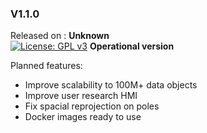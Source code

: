 ### V1.1.0

Released on : **Unknown**  
[![License: GPL v3](https://img.shields.io/badge/License-GPLv3-blue.svg)](https://www.gnu.org/licenses/gpl-3.0) 
**Operational version**

Planned features:

* Improve scalability to 100M+ data objects
* Improve user research HMI
* Fix spacial reprojection on poles
* Docker images ready to use
